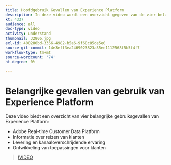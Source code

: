 ```yaml
---
title: Hoofdgebruik Gevallen van Experience Platform
description: In deze video wordt een overzicht gegeven van de vier belangrijkste gebruiksgevallen van Adobe Experience Platform&mdash; real-time platform voor klantgegevens, intelligentie van de klantentransmissie, levering en kanaalervaring, en de ontwikkeling van toepassingen van de klantenervaring.
kt: 4337
audience: all
doc-type: video
activity: understand
thumbnail: 32806.jpg
exl-id: 400280bd-3366-4982-b5a6-9f68c85de5e0
source-git-commit: 14e3eff3ea2469023823a35ee1112568f5b5f4f7
workflow-type: tm+mt
source-wordcount: '74'
ht-degree: 0%

---
```


# Belangrijke gevallen van gebruik van Experience Platform

Deze video biedt een overzicht van vier belangrijke gebruiksgevallen van Experience Platform:

* Adobe Real-time Customer Data Platform
* Informatie over reizen van klanten
* Levering en kanaaloverschrijdende ervaring
* Ontwikkeling van toepassingen voor klanten

>[!VIDEO](https://video.tv.adobe.com/v/32806?quality=12&learn=on)
